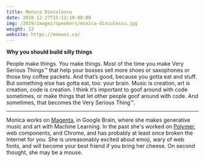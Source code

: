 ```yaml
---
title: Monica Dinculescu
date: 2018-12-27T15:12:19-08:00
img: /2019/imagez/speakers/monica-dinculescu.jpg
weight: 12
website: https://meowni.ca/
---
```


**Why you should build silly things**

People make things. You make things. Most of the time you make Very Serious Things™️ that help your bosses sell more shoes or saxophones or those tiny coffee packets. And that’s good, because you gotta eat and stuff. But something else has gotta eat, too: your brain. Music is creation, art is creation, code is creation. I think it’s important to goof around with code sometimes, or make things that let other people goof around with code. And sometimes, that becomes the Very Serious Thing™️.

<hr>

Monica works on <a href="http://magenta.tensorflow.org/" class="bold underline" target="_blank">Magenta</a>, in Google Brain, where she makes generative music and art with Machine Learning. In the past she's worked on <a href="https://polymer-project.org/" target="_blank" class="bold underline">Polymer</a>, web components, and Chrome, and has probably at least once broken the Internet for you. She is unreasonably excited about emoji, wary of web fonts, and will become your best friend if you bring her cheese. On second thought, she may be a mouse.
